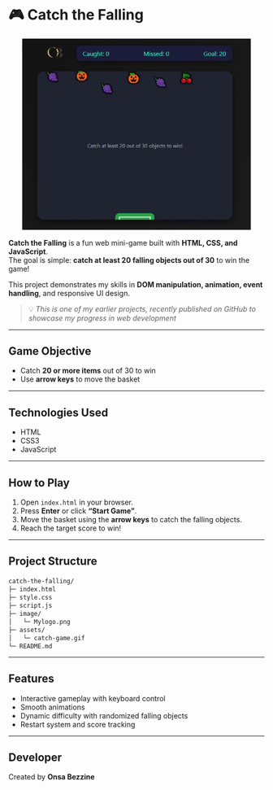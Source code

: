 # 🎮 Catch the Falling

<p align="center">
  <img src="assets/catch-game.gif" alt="Catch the Falling Game" width="450">
</p>

**Catch the Falling** is a fun web mini-game built with **HTML, CSS, and JavaScript**.  
The goal is simple: **catch at least 20 falling objects out of 30** to win the game!

This project demonstrates my skills in **DOM manipulation, animation, event handling**, and responsive UI design.  

> 💡 *This is one of my earlier projects, recently published on GitHub to showcase my progress in web development*

---

## Game Objective
- Catch **20 or more items** out of 30 to win
- Use **arrow keys** to move the basket

---

## Technologies Used
- HTML
- CSS3
- JavaScript

---

## How to Play
1. Open `index.html` in your browser.
2. Press **Enter** or click **“Start Game”**.
3. Move the basket using the **arrow keys** to catch the falling objects.
4. Reach the target score to win!

---

## Project Structure
``` 
catch-the-falling/
├─ index.html
├─ style.css
├─ script.js
├─ image/
│   └─ Mylogo.png
├─ assets/
│   └─ catch-game.gif
└─ README.md
``` 
---

## Features
- Interactive gameplay with keyboard control 
- Smooth animations  
- Dynamic difficulty with randomized falling objects 
- Restart system and score tracking

---

## Developer
Created by **Onsa Bezzine**  
